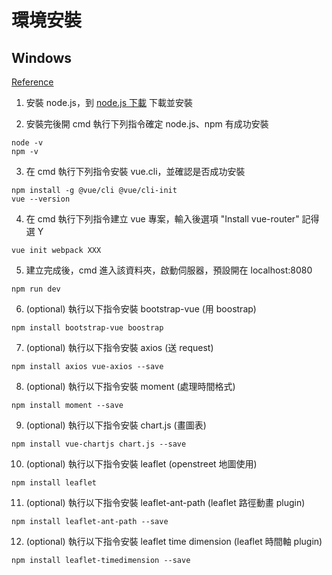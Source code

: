 # 環境安裝

## Windows

[Reference](https://ithelp.ithome.com.tw/articles/10224406)

1. 安裝 node.js，到 [node.js 下載](https://nodejs.org/en/) 下載並安裝

2. 安裝完後開 cmd 執行下列指令確定 node.js、npm 有成功安裝
  ```
  node -v
  npm -v
  ```

3. 在 cmd 執行下列指令安裝 vue.cli，並確認是否成功安裝
  ```
  npm install -g @vue/cli @vue/cli-init
  vue --version
  ```  
  
4. 在 cmd 執行下列指令建立 vue 專案，輸入後選項 "Install vue-router" 記得選 Y
  ```
  vue init webpack XXX
  ```

5. 建立完成後，cmd 進入該資料夾，啟動伺服器，預設開在 localhost:8080
  ```
  npm run dev
  ```

6. (optional) 執行以下指令安裝 bootstrap-vue (用 boostrap)
  ```
  npm install bootstrap-vue boostrap
  ```
  
7. (optional) 執行以下指令安裝 axios (送 request)
  ```
  npm install axios vue-axios --save
  ```

8. (optional) 執行以下指令安裝 moment (處理時間格式)
  ```
  npm install moment --save
  ```
  
9. (optional) 執行以下指令安裝 chart.js (畫圖表)
  ```
  npm install vue-chartjs chart.js --save
  ```

10. (optional) 執行以下指令安裝 leaflet (openstreet 地圖使用)
  ```
  npm install leaflet
  ```

11. (optional) 執行以下指令安裝 leaflet-ant-path (leaflet 路徑動畫 plugin)
  ```
  npm install leaflet-ant-path --save
  ```
  
12. (optional) 執行以下指令安裝 leaflet time dimension (leaflet 時間軸 plugin)
  ```
  npm install leaflet-timedimension --save
  ```
